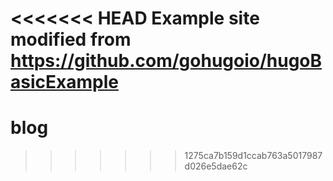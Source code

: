 <<<<<<< HEAD
Example site modified from https://github.com/gohugoio/hugoBasicExample
=======
# blog
>>>>>>> 1275ca7b159d1ccab763a5017987d026e5dae62c
